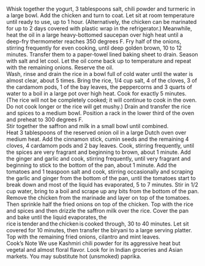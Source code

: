 Whisk together the yogurt, 3 tablespoons salt, chili powder and turmeric in a large bowl. Add the chicken and turn to coat. Let sit at room temperature until ready to use, up to 1 hour. (Alternatively, the chicken can be marinated for up to 2 days covered with plastic wrap in the refrigerator.)
Meanwhile, heat the oil in a large heavy-bottomed saucepan over high heat until a deep-fry thermometer reaches 350 degrees F. Fry half of the onions, stirring frequently for even cooking, until deep golden brown, 10 to 12 minutes. Transfer them to a paper-towel lined baking sheet to drain. Season with salt and let cool. Let the oil come back up to temperature and repeat with the remaining onions. Reserve the oil.  
Wash, rinse and drain the rice in a bowl full of cold water until the water is almost clear, about 5 times. Bring the rice, 1/4 cup salt, 4 of the cloves, 3 of the cardamom pods, 1 of the bay leaves, the peppercorns and 3 quarts of water to a boil in a large pot over high heat. Cook for exactly 5 minutes. (The rice will not be completely cooked; it will continue to cook in the oven. Do not cook longer or the rice will get mushy.) Drain and transfer the rice and spices to a medium bowl. 
Position a rack in the lower third of the oven and preheat to 300 degrees F.  
Stir together the saffron and milk in a small bowl until combined.  
Heat 3 tablespoons of the reserved onion oil in a large Dutch oven over medium heat. Add the cinnamon stick, cumin seeds and the remaining 4 cloves, 4 cardamom pods and 2 bay leaves. Cook, stirring frequently, until the spices are very fragrant and beginning to brown, about 1 minute. Add the ginger and garlic and cook, stirring frequently, until very fragrant and beginning to stick to the bottom of the pan, about 1 minute. Add the tomatoes and 1 teaspoon salt and cook, stirring occasionally and scraping the garlic and ginger from the bottom of the pan, until the tomatoes start to break down and most of the liquid has evaporated, 5 to 7 minutes. Stir in 1/2 cup water, bring to a boil and scrape up any bits from the bottom of the pan.  
Remove the chicken from the marinade and layer on top of the tomatoes. Then sprinkle half the fried onions on top of the chicken. Top with the rice and spices and then drizzle the saffron milk over the rice. Cover the pan and bake until the liquid evaporates, the rice is tender and the chicken is cooked through, 30 to 40 minutes. 
Let sit covered for 10 minutes, then transfer the biryani to a large serving platter. Top with the remaining fried onions, cilantro and mint leaves.  
Cook’s Note
We use Kashmiri chili powder for its aggressive heat but vegetal and almost floral flavor. Look for in Indian groceries and Asian markets. You may substitute hot (unsmoked) paprika.